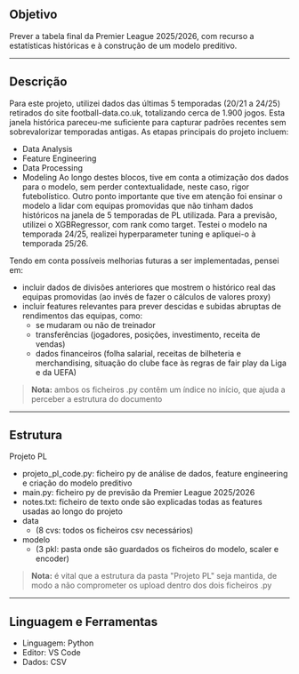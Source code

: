 ## Objetivo
Prever a tabela final da Premier League 2025/2026, com recurso a estatísticas históricas e à construção de um modelo preditivo.

---

## Descrição
Para este projeto, utilizei dados das últimas 5 temporadas (20/21 a 24/25) retirados do site football-data.co.uk, totalizando cerca de 1.900 jogos. Esta janela histórica pareceu-me suficiente para capturar padrões recentes sem sobrevalorizar temporadas antigas.
As etapas principais do projeto incluem: 
- Data Analysis
- Feature Engineering
- Data Processing
- Modeling 
Ao longo destes blocos, tive em conta a otimização dos dados para o modelo, sem perder contextualidade, neste caso, rigor futebolístico. 
Outro ponto importante que tive em atenção foi ensinar o modelo a lidar com equipas promovidas que não tinham dados históricos na janela de 5 temporadas de PL utilizada.
Para a previsão, utilizei o XGBRegressor, com rank como target. Testei o modelo na temporada 24/25, realizei hyperparameter tuning e apliquei-o à temporada 25/26. 

Tendo em conta possíveis melhorias futuras a ser implementadas, pensei em: 
- incluir dados de divisões anteriores que mostrem o histórico real das equipas promovidas (ao invés de fazer o cálculos de valores proxy)
- incluir features relevantes para prever descidas e subidas abruptas de rendimentos das equipas, como:
  - se mudaram ou não de treinador 
  - transferências (jogadores, posições, investimento, receita de vendas)
  - dados financeiros (folha salarial, receitas de bilheteria e merchandising, situação do clube face às regras de fair play da Liga e da UEFA) 

> **Nota:** ambos os ficheiros .py contêm um índice no início, que ajuda a perceber a estrutura do documento 

---

## Estrutura
Projeto PL 
  - projeto_pl_code.py: ficheiro py de análise de dados, feature engineering e criação do modelo preditivo
  - main.py: ficheiro py de previsão da Premier League 2025/2026
  - notes.txt: ficheiro de texto onde são explicadas todas as features usadas ao longo do projeto 
  - data
    - (8 cvs: todos os ficheiros csv necessários)
  - modelo
    - (3 pkl: pasta onde são guardados os ficheiros do modelo, scaler e encoder)

> **Nota:** é vital que a estrutura da pasta "Projeto PL" seja mantida, de modo a não comprometer os upload dentro dos dois ficheiros .py 

---

## Linguagem e Ferramentas
- Linguagem: Python
- Editor: VS Code
- Dados: CSV 
